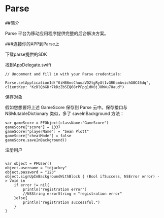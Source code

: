# Parse

##简介

Parse 平台为移动应用程序提供完整的后台解决方案。


###连接你的APP到Parse上

下载parse提供的SDK

找到AppDelegate.swift
```
// Uncomment and fill in with your Parse credentials:
        Parse.setApplicationId("0iH86ncChuoaVD2tgRyUt1vGRKcmAvichG0C46dq", clientKey: "KzDlQbGDr7kDzZbSEQ08rPFpg1dK0jJOhNu7Oaud")
```


保存对象

假如您想要将上述 GameScore 保存到 Parse 云中。保存接口与 NSMutableDictionary 类似，多了 saveInBackground 方法：

```
var gameScore = PFObject(className:"GameScore")
gameScore["score"] = 1337
gameScore["playerName"] = "Sean Plott"
gameScore["cheatMode"] = false
gameScore.saveInBackground()
```

注册用户

```

var object = PFUser()
object.username = "tdjackey"
object.password = "123"
object.signUpInBackgroundWithBlock { (Bool ifSuccess, NSError error) -> Void in
    if error != nil{
        println("registration error")
        //NSString errorString = "registration error"
    }else{
        println("registration successful.")
    }
}
```

